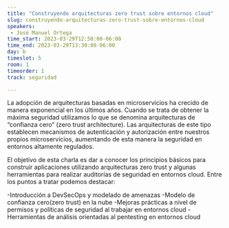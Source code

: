 ```yaml
---
title: "Construyendo arquitecturas zero trust sobre entornos cloud"
slug: construyendo-arquitecturas-zero-trust-sobre-entornos-cloud
speakers:
 - José Manuel Ortega
time_start: 2023-03-29T12:50:00-06:00
time_end: 2023-03-29T13:30:00-06:00
day: b
timeslot: 5
room: 1
timeorder: 1
track: seguridad

---
```


La adopción de arquitecturas basadas en microservicios ha crecido de manera exponencial en los últimos años. Cuando se trata de obtener la máxima seguridad utilizamos lo que se denomina arquitecturas de “confianza cero” (zero trust architecture). Las arquitecturas de este tipo establecen mecanismos de autenticación y autorización entre nuestros propios microservicios, aumentando de esta manera la seguridad en entornos altamente regulados. 

El objetivo de esta charla es dar a conocer los principios básicos para construir aplicaciones utilizando arquitecturas zero trust y algunas herramientas para realizar auditorías de seguridad en entornos cloud. Entre los puntos a tratar podemos destacar:

-Introducción a DevSecOps y modelado de amenazas
-Modelo de confianza cero(zero trust) en la nube
-Mejoras prácticas a nivel de permisos y políticas de seguridad al trabajar en entornos cloud
-Herramientas de análisis orientadas al pentesting en entornos cloud